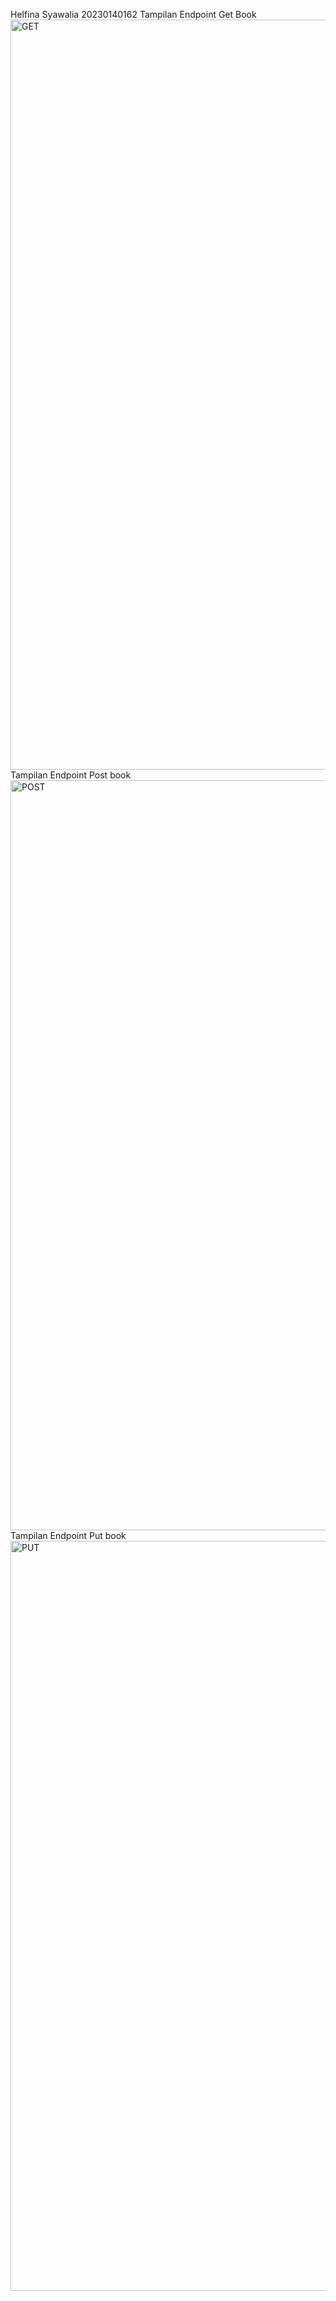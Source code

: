 Helfina Syawalia
20230140162
Tampilan Endpoint Get Book
<img width="1920" height="1200" alt="GET" src="https://github.com/user-attachments/assets/417f19c0-f283-45f5-aad3-932258cf0a99" />
Tampilan Endpoint Post book
<img width="1920" height="1200" alt="POST" src="https://github.com/user-attachments/assets/0d7fbbe2-ce86-4d36-961a-e215f5474f01" />
Tampilan Endpoint Put book
<img width="1920" height="1200" alt="PUT" src="https://github.com/user-attachments/assets/917e69a4-f82a-4aba-a638-666e36d498d9" />

